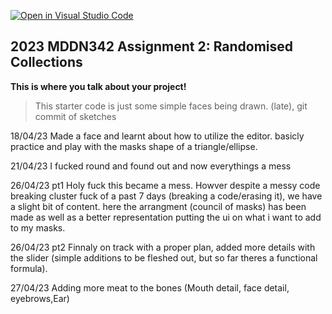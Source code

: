[![Open in Visual Studio Code](https://classroom.github.com/assets/open-in-vscode-c66648af7eb3fe8bc4f294546bfd86ef473780cde1dea487d3c4ff354943c9ae.svg)](https://classroom.github.com/online_ide?assignment_repo_id=10681536&assignment_repo_type=AssignmentRepo)
## 2023 MDDN342 Assignment 2: Randomised Collections
**This is where you talk about your project!**

>This starter code is just some simple faces being drawn. 
>(late), git commit of sketches


18/04/23
Made a face and learnt about how to utilize the editor. basicly practice and play with the masks shape of a triangle/ellipse. 

21/04/23
I fucked round and found out and now everythings a mess

26/04/23 pt1
Holy fuck this became a mess. Howver despite a messy code breaking cluster fuck of a past 7 days (breaking a code/erasing it), we have a slight bit of content. here the arrangment (council of masks) has been made as well as a better representation  putting the ui on what i want to add to my masks. 

26/04/23 pt2
Finnaly on track with a proper plan, added more details with the slider (simple additions to be fleshed out, but so far theres a functional formula).

27/04/23 
Adding more meat to the bones (Mouth detail, face detail, eyebrows,Ear)